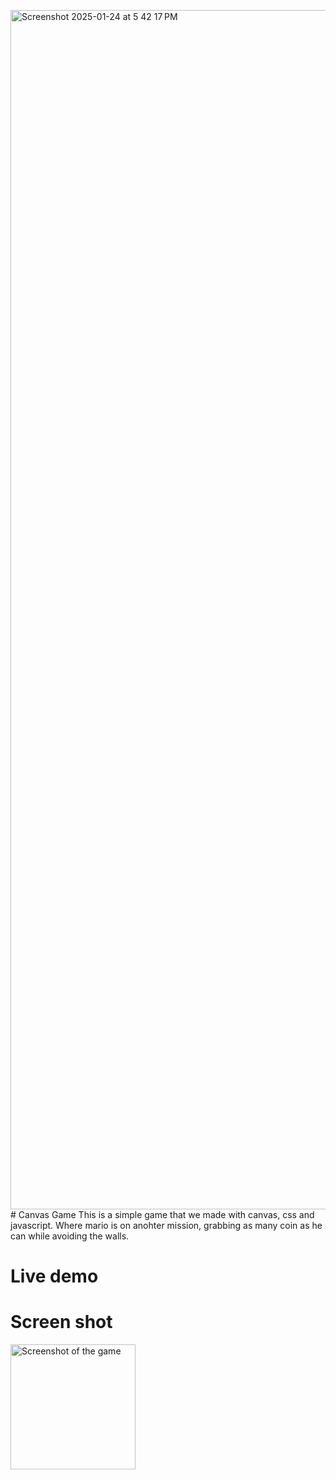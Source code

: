 <img width="1919" alt="Screenshot 2025-01-24 at 5 42 17 PM" src="https://github.com/user-attachments/assets/8a6f29c1-dc52-46d8-b5b5-1f5cf39d373b" /># Canvas Game
This is a simple game that we made with canvas, css and javascript. Where mario is on anohter mission, grabbing as many coin as he can while avoiding the walls.

# Live demo

# Screen shot

<img src="images/screenshot.png" alt="Screenshot of the game" width="200" height="200" />
